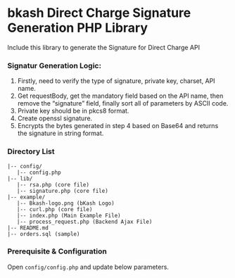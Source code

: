 # bkash Direct Charge Signature Generation PHP Library
Include this library to generate the Signature for Direct Charge API 
### Signatur Generation Logic:
1. Firstly, need to verify the type of signature, private key, charset, API name.
2. Get requestBody, get the mandatory field based on the API name, then remove the “signature” field, finally sort all of parameters by ASCII code.
3. Private key should be in pkcs8 format. 
4. Create openssl signature.
5. Encrypts the bytes generated in step 4 based on Base64 and returns the signature in string format.

### Directory List
 ```
 |-- config/
    |-- config.php
 |-- lib/
    |-- rsa.php (core file)
    |-- signature.php (core file)
|-- example/
    |-- Bkash-logo.png (bKash Logo)
    |-- curl.php (core file)
    |-- index.php (Main Example File)
    |-- process_request.php (Backend Ajax File)
 |-- README.md
 |-- orders.sql (sample)
```

### Prerequisite & Configuration
Open `config/config.php` and update below parameters. 